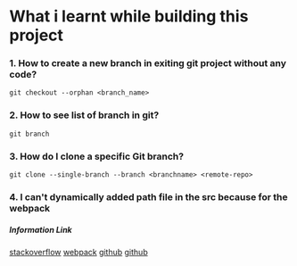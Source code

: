 # What i learnt while building this project

### 1. How to create a new branch in exiting git project without any code?
```
git checkout --orphan <branch_name>
```
### 2. How to see list of branch in git?
```
git branch
```
### 3. How do I clone a specific Git branch?
```
git clone --single-branch --branch <branchname> <remote-repo>
```

### 4. I can't dynamically added path file in the src because for the webpack

##### Information Link
[stackoverflow](https://stackoverflow.com/questions/56624817/passing-and-binding-img-src-from-props-in-vue-js)
[webpack](https://webpack.js.org/guides/dependency-management/#requirecontext)
[github](https://github.com/webpack/webpack/issues/4921)
[github](https://github.com/vuejs/vue-loader/issues/896#issuecomment-316697682)
